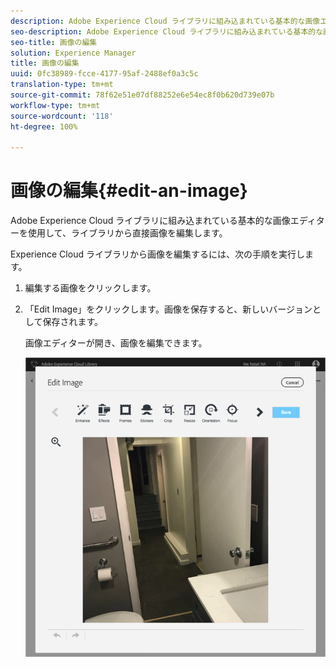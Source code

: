 ```yaml
---
description: Adobe Experience Cloud ライブラリに組み込まれている基本的な画像エディターを使用して、ライブラリから直接画像を編集します。
seo-description: Adobe Experience Cloud ライブラリに組み込まれている基本的な画像エディターを使用して、ライブラリから直接画像を編集します。
seo-title: 画像の編集
solution: Experience Manager
title: 画像の編集
uuid: 0fc38989-fcce-4177-95af-2488ef0a3c5c
translation-type: tm+mt
source-git-commit: 78f62e51e07df88252e6e54ec8f0b620d739e07b
workflow-type: tm+mt
source-wordcount: '118'
ht-degree: 100%

---
```



# 画像の編集{#edit-an-image}

Adobe Experience Cloud ライブラリに組み込まれている基本的な画像エディターを使用して、ライブラリから直接画像を編集します。

Experience Cloud ライブラリから画像を編集するには、次の手順を実行します。

1. 編集する画像をクリックします。
1. 「Edit Image」をクリックします。画像を保存すると、新しいバージョンとして保存されます。

   画像エディターが開き、画像を編集できます。

   ![](assets/library_image_editor.png)


